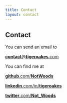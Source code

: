 ```yaml
---
title: Contact
layout: contact
---
```


## Contact

You can send an email to

[**contact**@<wbr>**tigeroakes**.com](mailto:contact@tigeroakes.com)

You can find me at

[**github**.com/**NotWoods**](https://github.com/NotWoods)

[**linkedin**.com/in/**tigeroakes**](https://linkedin.com/in/tigeroakes)

[**twitter**.com/**Not_Woods**](https://twitter.com/Not_Woods)
